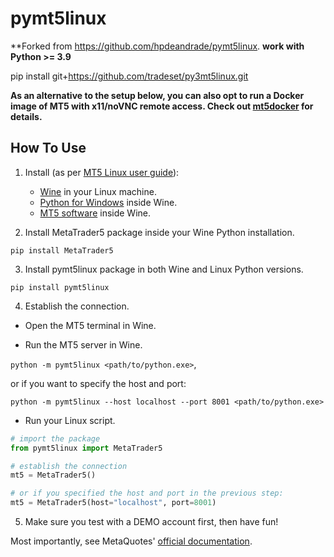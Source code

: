 # pymt5linux

**Forked from https://github.com/hpdeandrade/pymt5linux.
**work with  Python >= 3.9**

pip install git+https://github.com/tradeset/py3mt5linux.git



**As an alternative to the setup below, you can also opt to run a Docker image of MT5 with x11/noVNC remote access. Check out [mt5docker](https://github.com/hpdeandrade/mt5docker) for details.**

## How To Use

1. Install (as per [MT5 Linux user guide](https://www.metatrader5.com/en/terminal/help/start_advanced/install_linux)):
    * [Wine](https://www.winehq.org) in your Linux machine.
    * [Python for Windows](https://www.python.org) inside Wine.
    * [MT5 software](https://www.metatrader5.com) inside Wine.
    
2. Install MetaTrader5 package inside your Wine Python installation.

```
pip install MetaTrader5
```

3. Install pymt5linux package in both Wine and Linux Python versions.

```
pip install pymt5linux
```

4. Establish the connection.

* Open the MT5 terminal in Wine.

* Run the MT5 server in Wine.

`python -m pymt5linux <path/to/python.exe>`,

or if you want to specify the host and port:

`python -m pymt5linux --host localhost --port 8001 <path/to/python.exe>`

* Run your Linux script.

```python
# import the package
from pymt5linux import MetaTrader5

# establish the connection
mt5 = MetaTrader5()

# or if you specified the host and port in the previous step:
mt5 = MetaTrader5(host="localhost", port=8001)
```

5. Make sure you test with a DEMO account first, then have fun!

Most importantly, see MetaQuotes' [official documentation](https://www.mql5.com/en/docs/python_metatrader5).